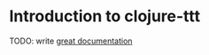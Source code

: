 # Introduction to clojure-ttt

TODO: write [great documentation](http://jacobian.org/writing/great-documentation/what-to-write/)
